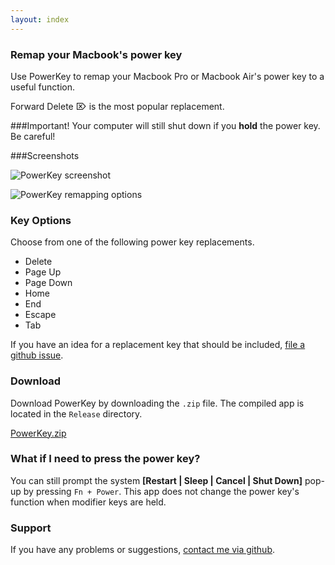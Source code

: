 ```yaml
---
layout: index
---
```


### Remap your Macbook's power key
Use PowerKey to remap your Macbook Pro or Macbook Air's power key to a useful function.

Forward Delete ⌦ is the  most popular  replacement.

###Important!
Your computer will still shut down if you **hold** the power key. Be careful!

###Screenshots

![PowerKey screenshot](http://i.imgur.com/6Z2CMat.png "PowerKey screenshot")

![PowerKey remapping options](http://i.imgur.com/NzmRKN3.png "PowerKey remapping options")

### Key Options
Choose from one of the following power key replacements.

 - Delete
 - Page Up
 - Page Down
 - Home
 - End
 - Escape
 - Tab

If you have an idea for a replacement key that should be included, [file a github issue](https://github.com/pkamb/PowerKey/issues).

### Download
Download PowerKey by downloading the `.zip` file. The compiled app is located in the `Release` directory.

[PowerKey.zip](https://github.com/pkamb/PowerKey/zipball/master)

### What if I need to press the power key?
You can still prompt the system **[Restart | Sleep | Cancel | Shut Down]** pop-up by pressing `Fn + Power`. This app does not change the power key's function when modifier keys are held.

### Support
If you have any problems or suggestions, [contact me via github](https://github.com/pkamb/PowerKey/issues).
